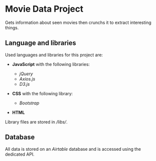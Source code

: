 # Movie Data Project  

Gets information about seen movies then crunchs it to extract interesting things.  

## Language and libraries

Used languages and libraries for this project are:

* **JavaScript** with the following libraries:
    * *jQuery*
    * *Axios.js*
    * *D3.js*
    
* **CSS** with the following library:
	* *Bootstrap*

* **HTML**

Library files are stored in */libs/*.

## Database

All data is stored on an *Airtable* database and is accessed using the dedicated API.  
